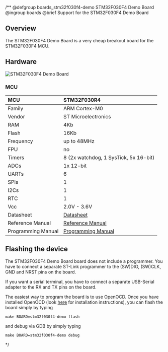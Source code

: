 /**
@defgroup    boards_stm32f030f4-demo STM32F030F4 Demo Board
@ingroup     boards
@brief       Support for the STM32F030F4 Demo Board

## Overview

The STM32F030F4 Demo Board is a very cheap breakout board for the STM32F030F4 MCU.

## Hardware

![STM32F030F4 Demo Board](https://user-images.githubusercontent.com/20950920/48240567-e985c080-e3db-11e8-8775-68a216485b59.jpg)

### MCU
| MCU        | STM32F030R4           |
|:---------- |:--------------------- |
| Family     | ARM Cortex-M0         |
| Vendor     | ST Microelectronics   |
| RAM        | 4Kb                   |
| Flash      | 16Kb                  |
| Frequency  | up to 48MHz           |
| FPU        | no                    |
| Timers | 8 (2x watchdog, 1 SysTick, 5x 16-bit)    |
| ADCs       | 1x 12-bit             |
| UARTs      | 6                     |
| SPIs       | 1                     |
| I2Cs       | 1                     |
| RTC        | 1                     |
| Vcc        | 2.0V - 3.6V           |
| Datasheet  | [Datasheet](https://www.st.com/en/microcontrollers-microprocessors/stm32f030f4.html) |
| Reference Manual | [Reference Manual](https://www.st.com/resource/en/datasheet/stm32f030f4.pdf) |
| Programming Manual | [Programming Manual](http://www.st.com/resource/en/programming_manual/dm00051352.pdf) |

## Flashing the device
The STM32F030F4 Demo Board board does not include a programmer.
You have to connect a separate ST-Link programmer to the (SW)DIO, (SW)CLK, GND and
NRST pins on the board.

If you want a serial terminal, you have to connect a separate USB-Serial adapter to
the RX and TX pins on the board.

The easiest way to program the board is to use OpenOCD. Once you have installed
OpenOCD (look [here](https://github.com/RIOT-OS/RIOT/wiki/OpenOCD) for
installation instructions), you can flash the board simply by typing

```
make BOARD=stm32f030f4-demo flash
```
and debug via GDB by simply typing
```
make BOARD=stm32f030f4-demo debug
```

 */
